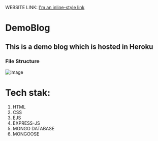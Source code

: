 
WEBSITE LINK: [I'm an inline-style link](https://mighty-lake-30174.herokuapp.com/)

# DemoBlog
## This is  a demo blog which is hosted in Heroku 
### File Structure
![image](https://user-images.githubusercontent.com/75006432/192143819-24d80143-ac3f-4840-9688-c69ed8a73b77.png)



# Tech stak:


1. HTML
2. CSS
3. EJS
4. EXPRESS-JS
5. MONGO DATABASE
6. MONGOOSE
